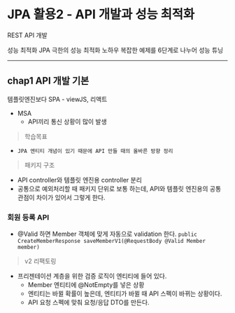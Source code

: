 # JPA 활용2 - API 개발과 성능 최적화


REST API 개발

성능 최적화
JPA 극한의 성능 최적화 노하우
복잡한 예제를 6단계로 나누어 성능 튜닝

---

## chap1 API 개발 기본

템플릿엔진보다 SPA - viewJS, 리액트
- MSA
    - API끼리 통신 상황이 많이 발생
> 학습목표
- `JPA 엔티티 개념이 있기 때문에 API 만들 때의 올바른 방향 정리`

> 패키지 구조
- API controller와 템플릿 엔진용 controller 분리
- 공통으로 예외처리할 때 패키지 단위로 보통 하는데, API와 템플릿 엔진용의 공통 관점이 차이가 있어서 그렇게 한다.

### 회원 등록 API

- @Valid 하면 Member 객체에 맞게 자동으로 validation 한다.
`public CreateMemberResponse saveMemberV1(@RequestBody @Valid Member member) `

> v2 리팩토링
- 프리젠테이션 계층을 위한 검증 로직이 엔티티에 들어 있다.
  - Member 엔티티에 @NotEmpty를 넣은 상황
  - 엔티티는 바뀔 확률이 높은데, 엔티티가 바뀔 때 API 스펙이 바뀌는 상황이다.
  - API 요청 스펙에 맞춰 요청/응답 DTO를 만든다.




